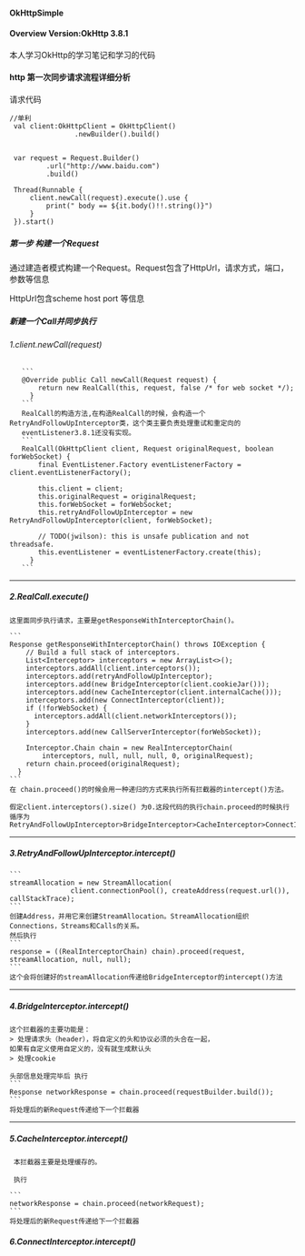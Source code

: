 #### OkHttpSimple

#### Overview Version:OkHttp 3.8.1
本人学习OkHttp的学习笔记和学习的代码

#### http 第一次同步请求流程详细分析

 请求代码
```
//单利
 val client:OkHttpClient = OkHttpClient()
                .newBuilder().build()


 var request = Request.Builder()
         .url("http://www.baidu.com")
         .build()

 Thread(Runnable {
     client.newCall(request).execute().use {
         print(" body == ${it.body()!!.string()}")
     }
 }).start()

```

##### 第一步 构建一个Request
通过建造者模式构建一个Request。Request包含了HttpUrl，请求方式，端口，参数等信息

HttpUrl包含scheme host port 等信息

##### 新建一个Call并同步执行

###### 1.client.newCall(request)
       ```
       @Override public Call newCall(Request request) {
           return new RealCall(this, request, false /* for web socket */);
         }
       ```
       RealCall的构造方法,在构造RealCall的时候，会构造一个RetryAndFollowUpInterceptor类，这个类主要负责处理重试和重定向的
       eventListener3.8.1还没有实现。
       ```
       RealCall(OkHttpClient client, Request originalRequest, boolean forWebSocket) {
           final EventListener.Factory eventListenerFactory = client.eventListenerFactory();

           this.client = client;
           this.originalRequest = originalRequest;
           this.forWebSocket = forWebSocket;
           this.retryAndFollowUpInterceptor = new RetryAndFollowUpInterceptor(client, forWebSocket);

           // TODO(jwilson): this is unsafe publication and not threadsafe.
           this.eventListener = eventListenerFactory.create(this);
         }
       ```

********
##### 2.RealCall.execute()
    这里面同步执行请求，主要是getResponseWithInterceptorChain()。

    ```
    Response getResponseWithInterceptorChain() throws IOException {
        // Build a full stack of interceptors.
        List<Interceptor> interceptors = new ArrayList<>();
        interceptors.addAll(client.interceptors());
        interceptors.add(retryAndFollowUpInterceptor);
        interceptors.add(new BridgeInterceptor(client.cookieJar()));
        interceptors.add(new CacheInterceptor(client.internalCache()));
        interceptors.add(new ConnectInterceptor(client));
        if (!forWebSocket) {
          interceptors.addAll(client.networkInterceptors());
        }
        interceptors.add(new CallServerInterceptor(forWebSocket));

        Interceptor.Chain chain = new RealInterceptorChain(
            interceptors, null, null, null, 0, originalRequest);
        return chain.proceed(originalRequest);
      }
    ```
    在 chain.proceed()的时候会用一种递归的方式来执行所有拦截器的intercept()方法。

    假定client.interceptors().size() 为0.这段代码的执行chain.proceed的时候执行循序为
    RetryAndFollowUpInterceptor>BridgeInterceptor>CacheInterceptor>ConnectInterceptor>CallServerInterceptor

*******
##### 3.RetryAndFollowUpInterceptor.intercept()
    ```
    streamAllocation = new StreamAllocation(
                   client.connectionPool(), createAddress(request.url()), callStackTrace);
    ```
    创建Address，并用它来创建StreamAllocation。StreamAllocation组织Connections，Streams和Calls的关系。
    然后执行
    ```
    response = ((RealInterceptorChain) chain).proceed(request, streamAllocation, null, null);
    ```
    这个会将创建好的streamAllocation传递给BridgeInterceptor的intercept()方法

*******
##### 4.BridgeInterceptor.intercept()
    这个拦截器的主要功能是：
    > 处理请求头（header），将自定义的头和协议必须的头合在一起，
    如果有自定义使用自定义的，没有就生成默认头
    > 处理cookie

    头部信息处理完毕后 执行
    ```
    Response networkResponse = chain.proceed(requestBuilder.build());
    ```
    将处理后的新Request传递给下一个拦截器

*******
##### 5.CacheInterceptor.intercept()

     本拦截器主要是处理缓存的。

     执行

    ```
    networkResponse = chain.proceed(networkRequest);
    ```
    将处理后的新Request传递给下一个拦截器

##### 6.ConnectInterceptor.intercept()





